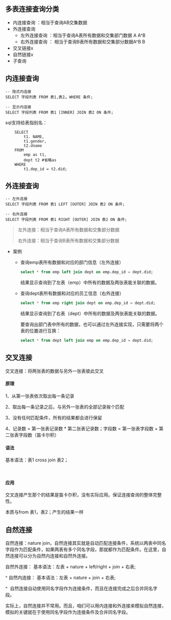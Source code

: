 ## **多表连接查询分类**
* 内连接查询 ：相当于查询AB交集数据
* 外连接查询
  - 左外连接查询 ：相当于查询A表所有数据和交集部门数据 A A^B
  - 右外连接查询 ： 相当于查询B表所有数据和交集部分数据A^B B
* 交叉链接x
* 自然链接x
* 子查询
## **内连接查询**
```
-- 隐式内连接
SELECT 字段列表 FROM 表1,表2… WHERE 条件;

-- 显示内连接
SELECT 字段列表 FROM 表1 [INNER] JOIN 表2 ON 条件;
```
sql支持给表指别名：
```
    SELECT
    	t1. NAME,
    	t1.gender,
    	t2.dname
    FROM
    	emp as t1,
    	dept t2 #省略as
    WHERE
    	t1.dep_id = t2.did;
```


 

## **外连接查询**
  ```
  -- 左外连接
  SELECT 字段列表 FROM 表1 LEFT [OUTER] JOIN 表2 ON 条件;
  
  -- 右外连接
  SELECT 字段列表 FROM 表1 RIGHT [OUTER] JOIN 表2 ON 条件;
  ```

  > 左外连接：相当于查询A表所有数据和交集部分数据
  >
  > 右外连接：相当于查询B表所有数据和交集部分数据

* 案例

  * 查询emp表所有数据和对应的部门信息（左外连接）

    ```sql
    select * from emp left join dept on emp.dep_id = dept.did;
    ```

    结果显示查询到了左表（emp）中所有的数据及两张表能关联的数据。

  * 查询dept表所有数据和对应的员工信息（右外连接）

    ```sql
    select * from emp right join dept on emp.dep_id = dept.did;
    ```

    结果显示查询到了右表（dept）中所有的数据及两张表能关联的数据。

    要查询出部门表中所有的数据，也可以通过左外连接实现，只需要将两个表的位置进行互换：

    ```sql
    select * from dept left join emp on emp.dep_id = dept.did;
    ```

    




## **交叉连接**

交叉连接：将两张表的数据与另外一张表彼此交叉

#### 原理

1、从第一张表依次取出每一条记录

2、取出每一条记录之后，与另外一张表的全部记录挨个匹配

3、没有任何匹配条件，所有的结果都会进行保留

4、记录数 = 第一张表记录数 \* 第二张表记录数；字段数 = 第一张表字段数 + 第二张表字段数（笛卡尔积）

#### 语法

基本语法：表1 cross join 表2；

 

#### 应用

交叉连接产生那个的结果是笛卡尔积，没有实际应用。保证连接查询的整体完整性。

本质与from 表1，表2；产生的结果一样




## **自然连接**

自然连接：nature join，自然连接其实就是自动匹配连接条件，系统以两表中同名字段作为匹配条件，如果两表有多个同名字段，那就都作为匹配条件。在这里，自然连接可以分为自然内连接和自然外连接。

自然外连接：
基本语法：左表 + nature + left/right + join + 右表;

^
自然内连接：
基本语法：左表 + nature + join + 右表;

^ 
自然连接自动使用同名字段作为连接条件，而且在连接完成之后合并同名字段。

实际上，自然连接并不常用。而且，咱们可以用内连接和外连接来模拟自然连接，模拟的关键就在于使用同名字段作为连接条件及合并同名字段。



